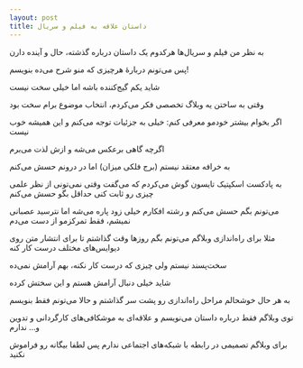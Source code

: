 ```yaml
---
layout: post
title: داستان علاقه به فیلم و سریال
---
```


به نظر من فیلم و سریال‌ها هرکدوم یک داستان درباره گذشته، حال و آینده دارن

پس می‌تونم دربارهٔ هرچیزی که منو شرح می‌ده بنویسم!

شاید یکم گیج‌کننده باشه اما خیلی سخت نیست

وقتی به ساختن یه وبلاگ تخصصی فکر می‌کردم، انتخاب موضوع برام سخت بود

اگر بخوام بیشتر خودمو معرفی کنم: خیلی به جزئیات توجه می‌کنم و این همیشه خوب نیست

اگرچه گاهی برعکس می‌شه و ازش لذت می‌برم

به خرافه معتقد نیستم (برج فلکی میزان) اما در درونم حسش می‌کنم

به پادکست اسکپتیک تایسون گوش می‌کردم که می‌گفت وقتی نمی‌تونی از نظر علمی چیزی رو ثابت کنی حداقل بگو حسش می‌کنم

می‌تونم بگم حسش می‌کنم و رشته افکارم خیلی زود پاره می‌شه اما نترسید عصبانی نمیشم، فقط تمرکزمو از دست می‌دم

مثلا برای راه‌اندازی وبلاگم می‌تونم بگم روزها وقت گذاشتم تا برای انتشار متن روی دیوایس‌های مختلف درست کار کنه

سخت‌پسند نیستم ولی چیزی که درست کار نکنه، بهم آرامش نمی‌ده

شاید خیلی دنبال آرامش هستم و این سختش کرده

به هر حال خوشحالم مراحل راه‌اندازی رو پشت سر گذاشتم و حالا می‌تونم فقط بنویسم

توی وبلاگم فقط درباره داستان می‌نویسم و علاقه‌ای به موشکافی‌های کارگردانی و تدوین و... ندارم

برای وبلاگم تصمیمی در رابطه با شبکه‌های اجتماعی ندارم پس لطفا بیگانه رو فراموش نکنید
